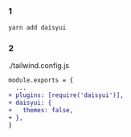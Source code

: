 ### 1

```sh
yarn add daisyui
```

### 2

./tailwind.config.js

```diff
module.exports = {
  ...
+ plugins: [require('daisyui')],
+ daisyui: {
+   themes: false,
+ },
}
```
